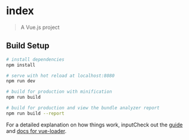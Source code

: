 # index

> A Vue.js project

## Build Setup

``` bash
# install dependencies
npm install

# serve with hot reload at localhost:8080
npm run dev

# build for production with minification
npm run build

# build for production and view the bundle analyzer report
npm run build --report
```

For a detailed explanation on how things work, inputCheck out the [guide](http://vuejs-templates.github.io/webpack/) and [docs for vue-loader](http://vuejs.github.io/vue-loader).
